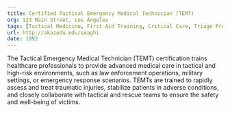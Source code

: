 ```yaml
---
title: Certified Tactical Emergency Medical Technician (TEMT)
org: 123 Main Street, Los Angeles
tags: [Tactical Medicine, First Aid Training, Critical Care, Triage Protocol]
url: http://akazedu.edu/seaghi
date: 1992
---
```


The Tactical Emergency Medical Technician (TEMT) certification trains healthcare professionals to provide advanced medical care in tactical and high-risk environments, such as law enforcement operations, military settings, or emergency response scenarios. TEMTs are trained to rapidly assess and treat traumatic injuries, stabilize patients in adverse conditions, and closely collaborate with tactical and rescue teams to ensure the safety and well-being of victims.
